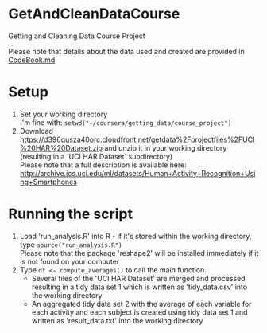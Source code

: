 GetAndCleanDataCourse
=====================

Getting and Cleaning Data Course Project

Please note that details about the data used and created are provided in [CodeBook.md](CodeBook.md)

# Setup

1. Set your working directory<br>
   I'm fine with: ```setwd("~/coursera/getting_data/course_project")```
2. Download https://d396qusza40orc.cloudfront.net/getdata%2Fprojectfiles%2FUCI%20HAR%20Dataset.zip 
   and unzip it in your working directory (resulting in a 'UCI HAR Dataset' subdirectory)<br>
   Please note that a full description is available here:
   http://archive.ics.uci.edu/ml/datasets/Human+Activity+Recognition+Using+Smartphones

# Running the script

1. Load 'run_analysis.R' into R - if it's stored within the working directory, type ```source("run_analysis.R")```<br>Please note that the package 'reshape2' will be
   installed immediately if it is not found on your computer
2. Type ```df <- compute_averages()``` to call the main function.
    + Several files of the 'UCI HAR Dataset' are merged and processed resulting in a tidy data
      set 1 which is written as 'tidy_data.csv' into the working directory
    + An aggregated tidy data set 2 with the average of each variable for each activity
      and each subject is created using tidy data set 1 and written as 'result_data.txt'
      into the working directory

